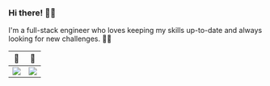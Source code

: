 ### Hi there! 👋👋

I'm a full-stack engineer who loves keeping my skills up-to-date and always looking for new challenges. 👩‍💻

📡 | 📆
--|--
<img src="https://github-readme-stats.vercel.app/api?username=wangchristine&count_private=true&show_icons=true&theme=material-palenight" /> | <img src="https://streak-stats.demolab.com?user=wangchristine&theme=material-palenight&mode=weekly&fire=EB5454&ring=EB5454" /> 

